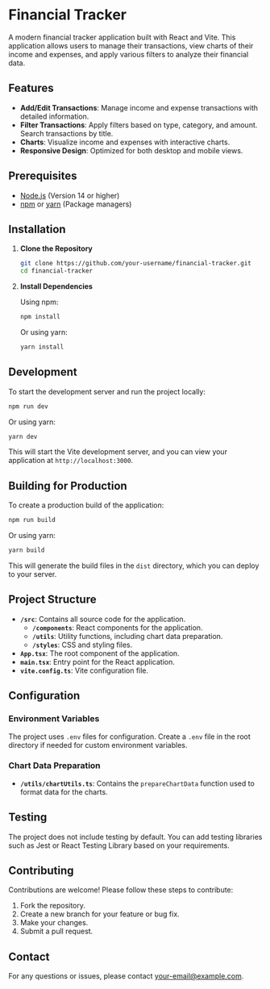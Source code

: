 
# Financial Tracker

A modern financial tracker application built with React and Vite. This application allows users to manage their transactions, view charts of their income and expenses, and apply various filters to analyze their financial data.

## Features

- **Add/Edit Transactions**: Manage income and expense transactions with detailed information.
- **Filter Transactions**: Apply filters based on type, category, and amount. Search transactions by title.
- **Charts**: Visualize income and expenses with interactive charts.
- **Responsive Design**: Optimized for both desktop and mobile views.

## Prerequisites

- [Node.js](https://nodejs.org/) (Version 14 or higher)
- [npm](https://www.npmjs.com/) or [yarn](https://yarnpkg.com/) (Package managers)

## Installation

1. **Clone the Repository**

   ```bash
   git clone https://github.com/your-username/financial-tracker.git
   cd financial-tracker
   ```

2. **Install Dependencies**

   Using npm:

   ```bash
   npm install
   ```

   Or using yarn:

   ```bash
   yarn install
   ```

## Development

To start the development server and run the project locally:

```bash
npm run dev
```

Or using yarn:

```bash
yarn dev
```

This will start the Vite development server, and you can view your application at `http://localhost:3000`.

## Building for Production

To create a production build of the application:

```bash
npm run build
```

Or using yarn:

```bash
yarn build
```

This will generate the build files in the `dist` directory, which you can deploy to your server.

## Project Structure

- **`/src`**: Contains all source code for the application.
  - **`/components`**: React components for the application.
  - **`/utils`**: Utility functions, including chart data preparation.
  - **`/styles`**: CSS and styling files.
- **`App.tsx`**: The root component of the application.
- **`main.tsx`**: Entry point for the React application.
- **`vite.config.ts`**: Vite configuration file.

## Configuration

### Environment Variables

The project uses `.env` files for configuration. Create a `.env` file in the root directory if needed for custom environment variables.

### Chart Data Preparation

- **`/utils/chartUtils.ts`**: Contains the `prepareChartData` function used to format data for the charts.

## Testing

The project does not include testing by default. You can add testing libraries such as Jest or React Testing Library based on your requirements.

## Contributing

Contributions are welcome! Please follow these steps to contribute:

1. Fork the repository.
2. Create a new branch for your feature or bug fix.
3. Make your changes.
4. Submit a pull request.


## Contact

For any questions or issues, please contact [your-email@example.com](mailto:ygbhupesh003@gmail.com).
